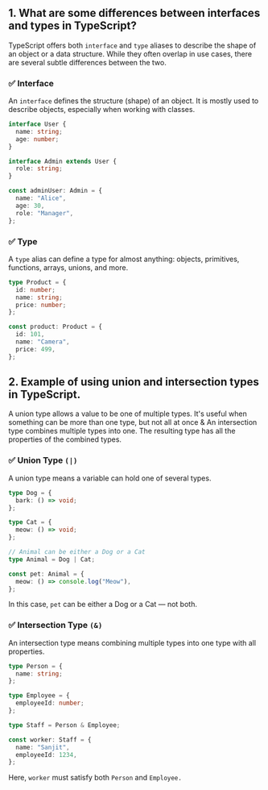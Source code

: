 ## 1. What are some differences between interfaces and types in TypeScript?

TypeScript offers both `interface` and `type` aliases to describe the shape of an object or a data structure. While they often overlap in use cases, there are several subtle differences between the two.

### ✅ Interface

An `interface` defines the structure (shape) of an object. It is mostly used to describe objects, especially when working with classes.

```ts
interface User {
  name: string;
  age: number;
}

interface Admin extends User {
  role: string;
}

const adminUser: Admin = {
  name: "Alice",
  age: 30,
  role: "Manager",
};
```

### ✅ Type

A `type` alias can define a type for almost anything: objects, primitives, functions, arrays, unions, and more.

```ts
type Product = {
  id: number;
  name: string;
  price: number;
};

const product: Product = {
  id: 101,
  name: "Camera",
  price: 499,
};
```

## 2. Example of using union and intersection types in TypeScript.

A union type allows a value to be one of multiple types. It's useful when something can be more than one type, but not all at once & An intersection type combines multiple types into one. The resulting type has all the properties of the combined types.

### ✅ Union Type `(|)`

A union type means a variable can hold one of several types.

```ts
type Dog = {
  bark: () => void;
};

type Cat = {
  meow: () => void;
};

// Animal can be either a Dog or a Cat
type Animal = Dog | Cat;

const pet: Animal = {
  meow: () => console.log("Meow"),
};
```

In this case, `pet` can be either a Dog or a Cat — not both.

### ✅ Intersection Type `(&)`

An intersection type means combining multiple types into one type with all properties.

```ts
type Person = {
  name: string;
};

type Employee = {
  employeeId: number;
};

type Staff = Person & Employee;

const worker: Staff = {
  name: "Sanjit",
  employeeId: 1234,
};
```

Here, `worker` must satisfy both `Person` and `Employee.`
